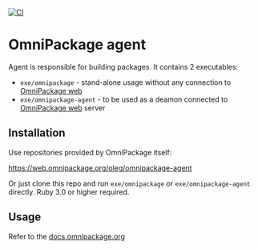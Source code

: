 [![CI](https://github.com/omnipackage/omnipackage-agent-ruby/actions/workflows/ruby.yml/badge.svg)](https://github.com/omnipackage/omnipackage-agent-ruby/actions/workflows/ruby.yml)

# OmniPackage agent

Agent is responsible for building packages. It contains 2 executables:

- `exe/omnipackage` - stand-alone usage without any connection to [OmniPackage web](https://github.com/omnipackage/omnipackage-web)
- `exe/omnipackage-agent` - to be used as a deamon connected to [OmniPackage web](https://github.com/omnipackage/omnipackage-web) server

## Installation

Use repositories provided by OmniPackage itself: 

https://web.omnipackage.org/oleg/omnipackage-agent

Or just clone this repo and run  `exe/omnipackage` or `exe/omnipackage-agent` directly. Ruby 3.0 or higher required.

## Usage

Refer to the [docs.omnipackage.org](https://docs.omnipackage.org/)